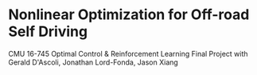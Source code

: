 # Nonlinear Optimization for Off-road Self Driving
CMU 16-745 Optimal Control &amp; Reinforcement Learning Final Project with Gerald D'Ascoli, Jonathan Lord-Fonda, Jason Xiang
